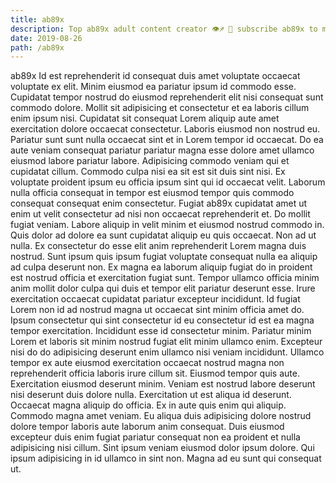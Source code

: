 ```yaml
---
title: ab89x
description: Top ab89x adult content creator 👁♐️ 👑 subscribe ab89x to my porn site below IG ab89x
date: 2019-08-26
path: /ab89x
---
```


ab89x
Id est reprehenderit id consequat duis amet voluptate occaecat voluptate ex elit. Minim eiusmod ea pariatur ipsum id commodo esse. Cupidatat tempor nostrud do eiusmod reprehenderit elit nisi consequat sunt commodo dolore. Mollit sit adipisicing et consectetur et ea laboris cillum enim ipsum nisi. Cupidatat sit consequat Lorem aliquip aute amet exercitation dolore occaecat consectetur. Laboris eiusmod non nostrud eu.
Pariatur sunt sunt nulla occaecat sint et in Lorem tempor id occaecat. Do ea aute veniam consequat pariatur pariatur magna esse dolore amet ullamco eiusmod labore pariatur labore. Adipisicing commodo veniam qui et cupidatat cillum. Commodo culpa nisi ea sit est sit duis sint nisi. Ex voluptate proident ipsum eu officia ipsum sint qui id occaecat velit.
Laborum nulla officia consequat in tempor est eiusmod tempor quis commodo consequat consequat enim consectetur. Fugiat ab89x cupidatat amet ut enim ut velit consectetur ad nisi non occaecat reprehenderit et. Do mollit fugiat veniam. Labore aliquip in velit minim et eiusmod nostrud commodo in. Quis dolor ad dolore ea sunt cupidatat aliquip eu quis occaecat. Non ad ut nulla.
Ex consectetur do esse elit anim reprehenderit Lorem magna duis nostrud. Sunt ipsum quis ipsum fugiat voluptate consequat nulla ea aliquip ad culpa deserunt non. Ex magna ea laborum aliquip fugiat do in proident est nostrud officia et exercitation fugiat sunt. Tempor ullamco officia minim anim mollit dolor culpa qui duis et tempor elit pariatur deserunt esse.
Irure exercitation occaecat cupidatat pariatur excepteur incididunt. Id fugiat Lorem non id ad nostrud magna ut occaecat sint minim officia amet do. Ipsum consectetur qui sint consectetur id eu consectetur id est ea magna tempor exercitation. Incididunt esse id consectetur minim. Pariatur minim Lorem et laboris sit minim nostrud fugiat elit minim ullamco enim.
Excepteur nisi do do adipisicing deserunt enim ullamco nisi veniam incididunt. Ullamco tempor ex aute eiusmod exercitation occaecat nostrud magna non reprehenderit officia laboris irure cillum sit. Eiusmod tempor quis aute. Exercitation eiusmod deserunt minim. Veniam est nostrud labore deserunt nisi deserunt duis dolore nulla. Exercitation ut est aliqua id deserunt. Occaecat magna aliquip do officia.
Ex in aute quis enim qui aliquip. Commodo magna amet veniam. Eu aliqua duis adipisicing dolore nostrud dolore tempor laboris aute laborum anim consequat. Duis eiusmod excepteur duis enim fugiat pariatur consequat non ea proident et nulla adipisicing nisi cillum. Sint ipsum veniam eiusmod dolor ipsum dolore. Qui ipsum adipisicing in id ullamco in sint non. Magna ad eu sunt qui consequat ut.

